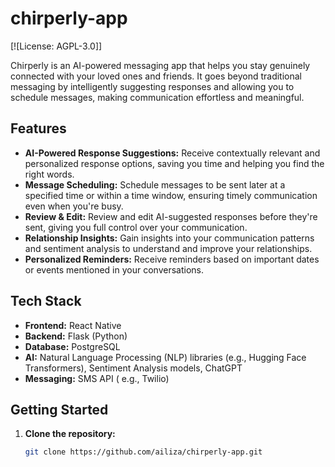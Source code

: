 # chirperly-app

[![License: AGPL-3.0]]

Chirperly is an AI-powered messaging app that helps you stay genuinely connected with your loved ones and friends. It goes beyond traditional messaging by intelligently suggesting responses and allowing you to schedule messages, making communication effortless and meaningful.

## Features

* **AI-Powered Response Suggestions:** Receive contextually relevant and personalized response options, saving you time and helping you find the right words.
* **Message Scheduling:** Schedule messages to be sent later at a specified time or within a time window, ensuring timely communication even when you're busy.
* **Review & Edit:** Review and edit AI-suggested responses before they're sent, giving you full control over your communication.
* **Relationship Insights:** Gain insights into your communication patterns and sentiment analysis to understand and improve your relationships.
* **Personalized Reminders:** Receive reminders based on important dates or events mentioned in your conversations.

## Tech Stack

* **Frontend:** React Native
* **Backend:** Flask (Python)
* **Database:** PostgreSQL
* **AI:** Natural Language Processing (NLP) libraries (e.g., Hugging Face Transformers), Sentiment Analysis models, ChatGPT
* **Messaging:** SMS API ( e.g., Twilio)



## Getting Started

1. **Clone the repository:** 
   ```bash
   git clone https://github.com/ailiza/chirperly-app.git